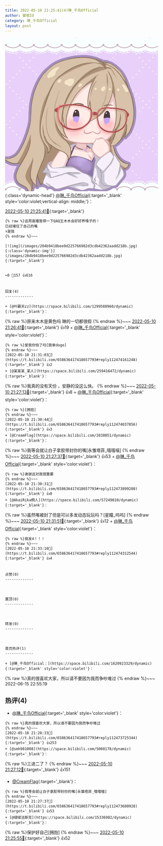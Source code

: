 ```yaml
---
title: 2022-05-10 21:25:41(4)琳_千鸟Official
author: 御坂IO
category: 琳_千鸟Official
layout: post
---
```


![img](/images/c0a88f85ebd0d056f37b114e0748e69556c8b488.jpg){:class='dynamic-head'}
[@琳_千鸟Official](https://space.bilibili.com/1620923329/dynamic){:target='_blank' style='color:violet;vertical-align: middle;'}：

[2022-05-10 21:25:41🔗](https://t.bilibili.com/658636417418657793){:target='_blank'}

~~~
{% raw %}这周直播暂停一下QAQ王木木会好好养嗓子的！
已经堵住了自己的嘴
⬇️是我
{% endraw %}~~~

[![img](/images/204b9418bee9d225766982d3cdb42362aadd218b.jpg){:class='dynamic-img'}](/images/204b9418bee9d225766982d3cdb42362aadd218b.jpg){:target='_blank'}


↪️0 💬157 👍616


回复(4)
-------------

+ [@叶霸天zz](https://space.bilibili.com/1299588960/dynamic){:target='_blank'}：
~~~
{% raw %}原来木木是黄色吗 琳的一切都很假
{% endraw %}~~~
[2022-05-10 21:26:41🔗](https://t.bilibili.com/658636417418657793#reply112473529808){:target='_blank'} 👍19
    + [@琳_千鸟Official](https://space.bilibili.com/1620923329/dynamic){:target='_blank' style='color:violet'}：
~~~
{% raw %}爱我你怕了吗[脱单doge]
{% endraw %}~~~
[2022-05-10 21:31:03🔗](https://t.bilibili.com/658636417418657793#reply112474161248){:target='_blank'} 👍2
+ [@某某某_某人](https://space.bilibili.com/259416472/dynamic){:target='_blank'}：
~~~
{% raw %}我真的没有天份 ，安静的没这么快。
{% endraw %}~~~
[2022-05-10 21:27:13🔗](https://t.bilibili.com/658636417418657793#reply112473554752){:target='_blank'} 👍8
    + [@琳_千鸟Official](https://space.bilibili.com/1620923329/dynamic){:target='_blank' style='color:violet'}：
~~~
{% raw %}[拥抱]
{% endraw %}~~~
[2022-05-10 21:30:44🔗](https://t.bilibili.com/658636417418657793#reply112474037856){:target='_blank'} 👍3
+ [@CreamFlag](https://space.bilibili.com/2838051/dynamic){:target='_blank'}：
~~~
{% raw %}我等会就让白子拿胶带封你的嘴[永雏塔菲_嘻嘻喵]
{% endraw %}~~~
[2022-05-10 21:27:37🔗](https://t.bilibili.com/658636417418657793#reply112473680928){:target='_blank'} 👍53
    + [@琳_千鸟Official](https://space.bilibili.com/1620923329/dynamic){:target='_blank' style='color:violet'}：
~~~
{% raw %}谢谢这对我很重要
{% endraw %}~~~
[2022-05-10 21:30:31🔗](https://t.bilibili.com/658636417418657793#reply112473899280){:target='_blank'} 👍8
+ [@AkaiRika桐人](https://space.bilibili.com/57249810/dynamic){:target='_blank'}：
~~~
{% raw %}虽然嘴被封了但是可以多发动态玩玩吗？[星瞳_呜呜]
{% endraw %}~~~
[2022-05-10 21:31:51🔗](https://t.bilibili.com/658636417418657793#reply112474118576){:target='_blank'} 👍12
    + [@琳_千鸟Official](https://space.bilibili.com/1620923329/dynamic){:target='_blank' style='color:violet'}：
~~~
{% raw %}我发4！！！
{% endraw %}~~~
[2022-05-10 21:33:10🔗](https://t.bilibili.com/658636417418657793#reply112474312544){:target='_blank'} 👍4


点赞(0)
-------------



置顶(0)
-------------



转发(0)
-------------



首页热评(1)
-------------

+ [@琳_千鸟Official：](https://space.bilibili.com/1620923329/dynamic){:target='_blank' style='color:violet'}：
~~~
{% raw %}真的很喜欢大家，所以请不要因为我而争吵难过
{% endraw %}~~~
2022-06-15 22:55:19


热评(4)
-------------

+ [@琳_千鸟Official](https://space.bilibili.com/1620923329/dynamic){:target='_blank' style='color:violet'}：
~~~
{% raw %}真的很喜欢大家，所以请不要因为我而争吵难过
{% endraw %}~~~
[2022-05-10 21:28:33🔗](https://t.bilibili.com/658636417418657793#reply112473725344){:target='_blank'} 👍253
+ [@smh981008](https://space.bilibili.com/5060178/dynamic){:target='_blank'}：
~~~
{% raw %}三进二了？
{% endraw %}~~~
[2022-05-10 21:27:12🔗](https://t.bilibili.com/658636417418657793#reply112473601104){:target='_blank'} 👍151
+ [@CreamFlag](https://space.bilibili.com/2838051/dynamic){:target='_blank'}：
~~~
{% raw %}我等会就让白子拿胶带封你的嘴[永雏塔菲_嘻嘻喵]
{% endraw %}~~~
[2022-05-10 21:27:37🔗](https://t.bilibili.com/658636417418657793#reply112473680928){:target='_blank'} 👍53
+ [@啵啵法斯克](https://space.bilibili.com/15336982/dynamic){:target='_blank'}：
~~~
{% raw %}保护好自己[拥抱]
{% endraw %}~~~
[2022-05-10 21:25:55🔗](https://t.bilibili.com/658636417418657793#reply112473388816){:target='_blank'} 👍52


